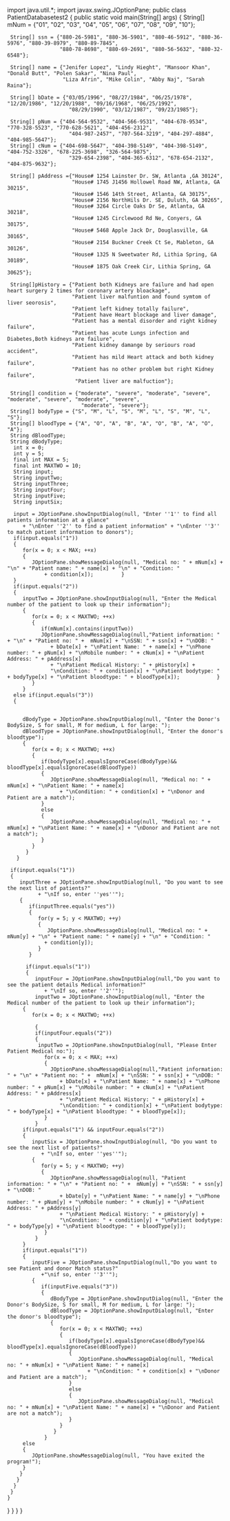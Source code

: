 import java.util.*;
import javax.swing.JOptionPane;
public class PatientDatabasetest2
{
   public static void main(String[] args)
   {
     String[] mNum = {"01", "02", "03", "04", "05", "06", "07", "08", "09", "10"};
     
     String[] ssn = {"880-26-5981", "880-36-5901", "880-46-5912", "880-36-5976", "880-39-8979", "880-89-7845", 
                     "880-78-8698", "880-69-2691", "880-56-5632", "880-32-6548"};
                     
     String[] name = {"Jenifer Lopez", "Lindy Hieght", "Mansoor Khan", "Donald Butt", "Polen Sakar", "Nina Paul",
                      "Liza Afrin", "Mike Colin", "Abby Naj", "Sarah Raina"};
                      
     String[] bDate = {"03/05/1996", "08/27/1984", "06/25/1978", "12/20/1986", "12/20/1988", "09/16/1968", "06/25/1992",
                        "08/29/1990", "03/12/1987", "09/23/1985"}; 
     
     String[] pNum = {"404-564-9532", "404-566-9531", "404-678-9534", "770-328-5523", "770-628-5621", "404-456-2312", 
                        "404-987-2457", "707-564-3219", "404-297-4884", "404-985-5647"};
     String[] cNum = {"404-698-5647", "404-398-5149", "404-398-5149", "404-752-3326", "678-225-3698", "326-564-9875",
                        "329-654-2398", "404-365-6312", "678-654-2132", "404-875-9632"};
       
     String[] pAddress ={"House# 1254 Lainster Dr. SW, Atlanta ,GA 30124",
                         "House# 1745 J1456 Hollowel Road NW, Atlanta, GA 30215",
                         "House# 1546 14th Street, Atlanta, GA 30175",
                         "House# 2156 NorthHils Dr. SE, Duluth, GA 30265",
                         "House# 3264 Circle Oaks Dr Se, Atlanta, GA 30218",
                         "House# 1245 Circlewood Rd Ne, Conyers, GA 30175",
                         "House# 5468 Apple Jack Dr, Douglasville, GA 30165",
                         "House# 2154 Buckner Creek Ct Se, Mableton, GA 30126",
                         "House# 1325 N Sweetwater Rd, Lithia Spring, GA 30189",
                         "House# 1875 Oak Creek Cir, Lithia Spring, GA 30625"};
         
     String[]pHistory = {"Patient both Kidneys are failure and had open heart surgery 2 times for coronary artery bloackage",
                         "Patient liver malfuntion and found symtom of liver seorosis",
                         "Patient left kidney totally failure",
                         "Patient have Heart blockage and liver damage",
                         "Patient has a mental disorder and right kidney failure",
                         "Patient has acute Lungs infection and Diabetes,Both kidneys are failure",
                         "Patient kidney damange by seriours road accident",
                         "Patient has mild Heart attack and both kidney failure",
                         "Patient has no other problem but right Kidney failure",
                          "Patient liver are malfuction"};
                        
     String[] condition = {"moderate", "severe", "moderate", "severe", "moderate", "severe", "moderate", "severe",
                            "moderate", "severe"};
     String[] bodyType = {"S", "M", "L", "S", "M", "L", "S", "M", "L", "S"};
     String[] bloodType = {"A", "O", "A", "B", "A", "O", "B", "A", "O", "A"};
     String dBloodType;
     String dBodyType; 
      int x = 0;
      int y = 5;
      final int MAX = 5;
      final int MAXTWO = 10;
      String input;
      String inputTwo;
      String inputThree;
      String inputFour;
      String inputFive;
      String inputSix;  
     
      input = JOptionPane.showInputDialog(null, "Enter ''1'' to find all patients information at a glance" 
         + "\nEnter ''2'' to find a patient information" + "\nEnter ''3'' to match patient information to donors");
      if(input.equals("1"))
      {
         for(x = 0; x < MAX; ++x)
         {
            JOptionPane.showMessageDialog(null, "Medical no: " + mNum[x] + "\n" + "Patient name: " + name[x] + "\n" + "Condition: "
                + condition[x]);         }
      }
      if(input.equals("2"))
      {
         inputTwo = JOptionPane.showInputDialog(null, "Enter the Medical number of the patient to look up their information");
         {
            for(x = 0; x < MAXTWO; ++x)
            {
               if(mNum[x].contains(inputTwo))
               JOptionPane.showMessageDialog(null,"Patient information: " + "\n" + "Patient no: " +  mNum[x] + "\nSSN: " + ssn[x] + "\nDOB: "
                  + bDate[x] + "\nPatient Name: " + name[x] + "\nPhone number: " + pNum[x] + "\nMobile number: " + cNum[x] + "\nPatient Address: " + pAddress[x]  
                  + "\nPatient Medical History: " + pHistory[x] +
                  "\nCondition: " + condition[x] + "\nPatient bodytype: " + bodyType[x] + "\nPatient bloodtype: " + bloodType[x]);            }
            }
         }
      else if(input.equals("3"))
      {
     
     
         dBodyType = JOptionPane.showInputDialog(null, "Enter the Donor's BodySize, S for small, M for medium, L for large: ");
         dBloodType = JOptionPane.showInputDialog(null, "Enter the donor's bloodtype");
         {
            for(x = 0; x < MAXTWO; ++x)
            {
               if(bodyType[x].equalsIgnoreCase(dBodyType)&& bloodType[x].equalsIgnoreCase(dBloodType))
               {
                  JOptionPane.showMessageDialog(null, "Medical no: " + mNum[x] + "\nPatient Name: " + name[x] 
                     + "\nCondition: " + condition[x] + "\nDonor and Patient are a match");
               }
               else
               {
                  JOptionPane.showMessageDialog(null, "Medical no: " + mNum[x] + "\nPatient Name: " + name[x] + "\nDonor and Patient are not a match");
               }
            }
          } 
       }                              
  
     if(input.equals("1"))
     {
        inputThree = JOptionPane.showInputDialog(null, "Do you want to see the next list of patients?"
              + "\nIf so, enter ''yes''");
        {
           if(inputThree.equals("yes"))
           {
              for(y = 5; y < MAXTWO; ++y)
              {
                 JOptionPane.showMessageDialog(null, "Medical no: " + mNum[y] + "\n" + "Patient name: " + name[y] + "\n" + "Condition: "
                + condition[y]);
              }
           } 
           
          if(input.equals("1"))
          {
             inputFour = JOptionPane.showInputDialog(null,"Do you want to see the patient details Medical information?"
                + "\nIf so, enter ''2''");
             inputTwo = JOptionPane.showInputDialog(null, "Enter the Medical number of the patient to look up their information");
         {
            for(x = 0; x < MAXTWO; ++x)
       
             {
             if(inputFour.equals("2"))
             {
              inputTwo = JOptionPane.showInputDialog(null, "Please Enter Patient Medical no:");
                for(x = 0; x < MAX; ++x)
                {
                  JOptionPane.showMessageDialog(null,"Patient information: " + "\n" + "Patient no: " +  mNum[x] + "\nSSN: " + ssn[x] + "\nDOB: "
                     + bDate[x] + "\nPatient Name: " + name[x] + "\nPhone number: " + pNum[x] + "\nMobile number: " + cNum[x] + "\nPatient Address: " + pAddress[x] 
                     + "\nPatient Medical History: " + pHistory[x] +
                     "\nCondition: " + condition[x] + "\nPatient bodytype: " + bodyType[x] + "\nPatient bloodtype: " + bloodType[x]);
                }
             }
         if(input.equals("1") && inputFour.equals("2"))
         {
            inputSix = JOptionPane.showInputDialog(null, "Do you want to see the next list of patients?"
               + "\nIf so, enter ''yes''");
            {
               for(y = 5; y < MAXTWO; ++y)
               {
                  JOptionPane.showMessageDialog(null, "Patient information: " + "\n" + "Patient no: " +  mNum[y] + "\nSSN: " + ssn[y] + "\nDOB: "
                     + bDate[y] + "\nPatient Name: " + name[y] + "\nPhone number: " + pNum[y] + "\nMobile number: " + cNum[y] + "\nPatient Address: " + pAddress[y] 
                     + "\nPatient Medical History: " + pHistory[y] +
                     "\nCondition: " + condition[y] + "\nPatient bodytype: " + bodyType[y] + "\nPatient bloodtype: " + bloodType[y]);
                }
             }
         }
         if(input.equals("1"))
         {
            inputFive = JOptionPane.showInputDialog(null,"Do you want to see Patient and donor Match status?"
               +"\nif so, enter ''3''");
            {
               if(inputFive.equals("3"))
               {
                  dBodyType = JOptionPane.showInputDialog(null, "Enter the Donor's BodySize, S for small, M for medium, L for large: ");
                  dBloodType = JOptionPane.showInputDialog(null, "Enter the donor's bloodtype");
                  {
                     for(x = 0; x < MAXTWO; ++x)
                     {
                        if(bodyType[x].equalsIgnoreCase(dBodyType)&& bloodType[x].equalsIgnoreCase(dBloodType))
                        {
                           JOptionPane.showMessageDialog(null, "Medical no: " + mNum[x] + "\nPatient Name: " + name[x] 
                              + "\nCondition: " + condition[x] + "\nDonor and Patient are a match");
                        }
                        else
                        {
                           JOptionPane.showMessageDialog(null, "Medical no: " + mNum[x] + "\nPatient Name: " + name[x] + "\nDonor and Patient are not a match");
                        }
                     } 
                   }
                }
         else
         {
            JOptionPane.showMessageDialog(null, "You have exited the program!");
         }
        }
       }
      }   
     }
    }
   }
  }
}
}
